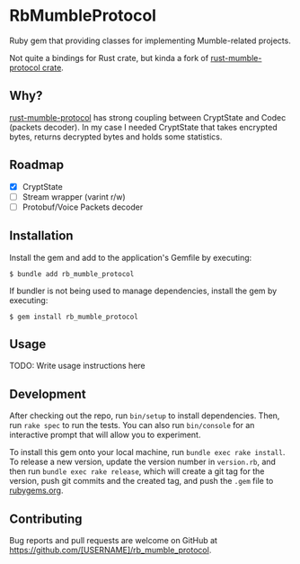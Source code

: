 # RbMumbleProtocol
Ruby gem that providing classes for implementing Mumble-related projects.

Not quite a bindings for Rust crate, but kinda a fork of [rust-mumble-protocol crate](https://github.com/Johni0702/rust-mumble-protocol/tree/master).

## Why?
[rust-mumble-protocol](https://github.com/Johni0702/rust-mumble-protocol/tree/master) has strong coupling between CryptState and Codec (packets decoder).
In my case I needed CryptState that takes encrypted bytes, returns decrypted bytes and holds some statistics.

## Roadmap
- [x] CryptState
- [ ] Stream wrapper (varint r/w)
- [ ] Protobuf/Voice Packets decoder

## Installation
Install the gem and add to the application's Gemfile by executing:

    $ bundle add rb_mumble_protocol

If bundler is not being used to manage dependencies, install the gem by executing:

    $ gem install rb_mumble_protocol

## Usage

TODO: Write usage instructions here

## Development

After checking out the repo, run `bin/setup` to install dependencies. Then, run `rake spec` to run the tests. You can also run `bin/console` for an interactive prompt that will allow you to experiment.

To install this gem onto your local machine, run `bundle exec rake install`. To release a new version, update the version number in `version.rb`, and then run `bundle exec rake release`, which will create a git tag for the version, push git commits and the created tag, and push the `.gem` file to [rubygems.org](https://rubygems.org).

## Contributing

Bug reports and pull requests are welcome on GitHub at https://github.com/[USERNAME]/rb_mumble_protocol.
